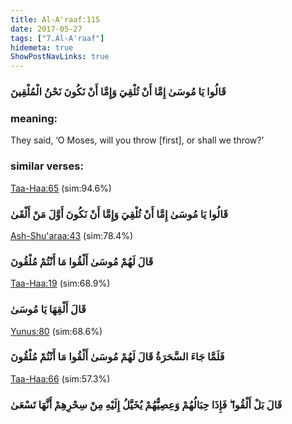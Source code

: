 ```yaml
---
title: Al-A'raaf:115
date: 2017-05-27
tags: ["7.Al-A'raaf"]
hidemeta: true 
ShowPostNavLinks: true 
---
```

### قَالُوا يَا مُوسَىٰ إِمَّا أَنْ تُلْقِيَ وَإِمَّا أَنْ نَكُونَ نَحْنُ الْمُلْقِينَ
### meaning: 
They said, ‘O Moses, will you throw [first], or shall we throw?’
### similar verses: 

[Taa-Haa:65](/20/65) (sim:94.6%)

### قَالُوا يَا مُوسَىٰ إِمَّا أَنْ تُلْقِيَ وَإِمَّا أَنْ نَكُونَ أَوَّلَ مَنْ أَلْقَىٰ

[Ash-Shu'araa:43](/26/43) (sim:78.4%)

### قَالَ لَهُمْ مُوسَىٰ أَلْقُوا مَا أَنْتُمْ مُلْقُونَ

[Taa-Haa:19](/20/19) (sim:68.9%)

### قَالَ أَلْقِهَا يَا مُوسَىٰ

[Yunus:80](/10/80) (sim:68.6%)

### فَلَمَّا جَاءَ السَّحَرَةُ قَالَ لَهُمْ مُوسَىٰ أَلْقُوا مَا أَنْتُمْ مُلْقُونَ

[Taa-Haa:66](/20/66) (sim:57.3%)

### قَالَ بَلْ أَلْقُوا ۖ فَإِذَا حِبَالُهُمْ وَعِصِيُّهُمْ يُخَيَّلُ إِلَيْهِ مِنْ سِحْرِهِمْ أَنَّهَا تَسْعَىٰ
